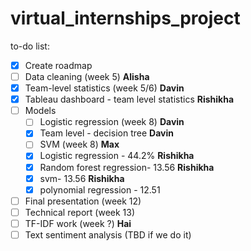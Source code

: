# virtual_internships_project

to-do list:
- [x] Create roadmap
- [ ] Data cleaning (week 5) __Alisha__
- [x] Team-level statistics (week 5/6) __Davin__
- [x] Tableau dashboard - team level statistics __Rishikha__
- [ ] Models
    - [ ] Logistic regression (week 8) __Davin__
    - [x] Team level - decision tree __Davin__
    - [ ] SVM (week 8) __Max__
    - [x] Logistic regression - 44.2% __Rishikha__
    - [x] Random forest regression- 13.56 __Rishikha__
    - [x] svm- 13.56 __Rishikha__
    - [x] polynomial regression -  12.51
- [ ] Final presentation (week 12)
- [ ] Technical report (week 13)
- [ ] TF-IDF work (week ?) __Hai__
- [ ] Text sentiment analysis (TBD if we do it)
